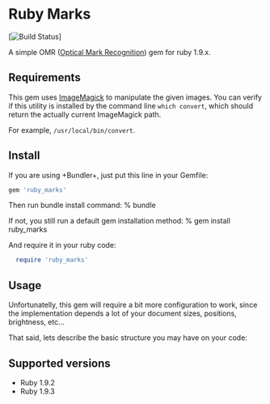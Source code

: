 Ruby Marks 
==========

[![Build Status](http://travis-ci.org/andrerpbts/ruby_marks)]

A simple OMR ([Optical Mark Recognition](http://en.wikipedia.org/wiki/Optical_mark_recognition)) gem for ruby 1.9.x.


Requirements
------------

This gem uses [ImageMagick](http://www.imagemagick.org) to manipulate the given images.
You can verify if this utility is installed by the command line `which convert`, which should return 
the actually current ImageMagick path.

For example, `/usr/local/bin/convert`.


Install
-------

If you are using +Bundler+, just put this line in your Gemfile:
```ruby
gem 'ruby_marks'
```

Then run bundle install command:
      % bundle

If not, you still run a default gem installation method:
      % gem install ruby_marks

And require it in your ruby code:
```ruby
  require 'ruby_marks' 
```

Usage
-----

Unfortunatelly, this gem will require a bit more configuration to work, since the implementation depends 
a lot of your document sizes, positions, brightness, etc...

That said, lets describe the basic structure you may have on your code:


Supported versions
------------------

* Ruby 1.9.2
* Ruby 1.9.3


